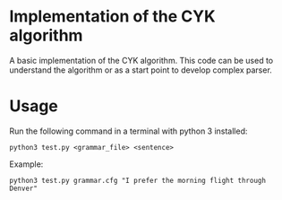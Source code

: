 # Implementation of the CYK algorithm

A basic implementation of the CYK algorithm. This code can be used to understand the algorithm or as a start point to develop complex parser.

# Usage
Run the following command in a terminal with python 3 installed:

`python3 test.py <grammar_file> <sentence>`

Example: 
 
`python3 test.py grammar.cfg "I prefer the morning flight through Denver"`
